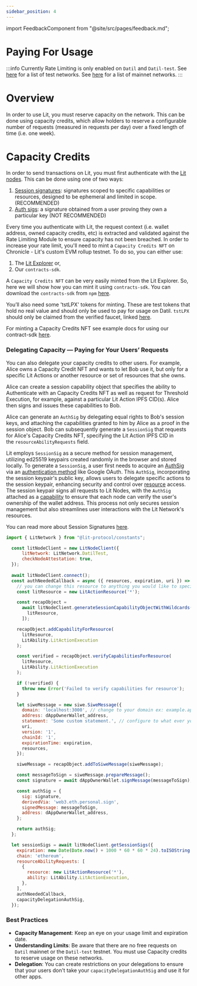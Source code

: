 ```yaml
---
sidebar_position: 4
---
```


import FeedbackComponent from "@site/src/pages/feedback.md";

# Paying For Usage 

:::info
Currently Rate Limiting is only enabled on `Datil` and `Datil-test`.
See [here](../network/networks/testnet) for a list of test networks.
See [here](../network/networks/mainnet) for a list of mainnet networks.
:::

# Overview

In order to use Lit, you must reserve capacity on the network. This can be done using capacity credits, which allow holders to reserve a configurable number of requests (measured in requests per day) over a fixed length of time (i.e. one week).

# **Capacity Credits**

In order to send transactions on Lit, you must first authenticate with the [Lit nodes](../sdk/authentication/overview). This can be done using one of two ways:

1. [Session signatures](../sdk/authentication/session-sigs/intro): signatures scoped to specific capabilities or resources, designed to be ephemeral and limited in scope. (RECOMMENDED)
2. [Auth sigs](../sdk/authentication/auth-sig): a signature obtained from a user proving they own a particular key (NOT RECOMMENDED)

Every time you authenticate with Lit, the request context (i.e. wallet address, owned capacity credits, etc) is extracted and validated against the Rate Limiting Module to ensure capacity has not been breached. In order to increase your rate limit, you'll need to mint a `Capacity Credits NFT` on Chronicle - Lit's custom EVM rollup testnet. To do so, you can either use:
1. The [Lit  Explorer](https://explorer.litprotocol.com/get-credits) or,
2. Our `contracts-sdk`.

A `Capacity Credits NFT` can be very easily minted from the Lit Explorer. So, here we will show how you can mint it using `contracts-sdk`. You can download the `contracts-sdk` from `npm` [here](https://www.npmjs.com/package/@lit-protocol/contracts-sdk).

You’ll also need some 'tstLPX' tokens for minting. These are test tokens that hold no real value and should only be used to pay for usage on Datil. `tstLPX` should only be claimed from the verified faucet, linked [here](https://chronicle-yellowstone-faucet.getlit.dev/).

For minting a Capacity Credits NFT see example docs for using our contract-sdk [here](../sdk/capacity-credits#minting-capacity-credits).

### **Delegating Capacity — Paying for Your Users’ Requests**
You can also delegate your capacity credits to other users. For example, Alice owns a Capacity Credit NFT and wants to let Bob use it, but only for a specific Lit Actions or another resource or set of resources that she owns.

Alice can create a session capability object that specifies the ability to Authenticate with an Capacity Credits NFT as well as request for Threshold Execution, for example, against a particular Lit Action IPFS CID(s). Alice then signs and issues these capabilities to Bob.

Alice can generate an `AuthSig` by delegating equal rights to Bob's session keys, and attaching the capabilities granted to him by Alice as a proof in the session object. Bob can subsequently generate a `SessionSig` that requests for Alice's Capacity Credits NFT, specifying the Lit Action IPFS CID in the `resourceAbilityRequests` field.

Lit employs `SessionSig` as a secure method for session management, utilizing ed25519 keypairs created randomly in the browser and stored locally. To generate a `SessionSig`, a user first needs to acquire an [AuthSig](../sdk/authentication/auth-sig.md) via an [authentication method](../sdk/wallets/auth-methods) like Google OAuth. This `AuthSig`, incorporating the session keypair's public key, allows users to delegate specific actions to the session keypair, enhancing security and control over [resource](../sdk/authentication/session-sigs/resources-and-abilities.md) access. The session keypair signs all requests to Lit Nodes, with the `AuthSig` attached as a [capability](../sdk/authentication/session-sigs/capability-objects.md) to ensure that each node can verify the user's ownership of the wallet address. This process not only secures session management but also streamlines user interactions with the Lit Network's resources. 

You can read more about Session Signatures [here](../sdk/authentication/session-sigs/intro.md).



```javascript
import { LitNetwork } from "@lit-protocol/constants";

  const litNodeClient = new LitNodeClient({
      litNetwork: LitNetwork.DatilTest,
      checkNodeAttestation: true,
  });
  
  await litNodeClient.connect();
  const authNeededCallback = async ({ resources, expiration, uri }) => {
    // you can change this resource to anything you would like to specify
    const litResource = new LitActionResource('*');

    const recapObject =
      await litNodeClient.generateSessionCapabilityObjectWithWildcards([
        litResource,
      ]);

    recapObject.addCapabilityForResource(
      litResource,
      LitAbility.LitActionExecution
    );

    const verified = recapObject.verifyCapabilitiesForResource(
      litResource,
      LitAbility.LitActionExecution
    );

    if (!verified) {
      throw new Error('Failed to verify capabilities for resource');
    }

    let siweMessage = new siwe.SiweMessage({
      domain: 'localhost:3000', // change to your domain ex: example.app.com
      address: dAppOwnerWallet_address,
      statement: 'Some custom statement.', // configure to what ever you would like
      uri,
      version: '1',
      chainId: '1',
      expirationTime: expiration,
      resources,
    });

    siweMessage = recapObject.addToSiweMessage(siweMessage);

    const messageToSign = siweMessage.prepareMessage();
    const signature = await dAppOwnerWallet.signMessage(messageToSign);

    const authSig = {
      sig: signature,
      derivedVia: 'web3.eth.personal.sign',
      signedMessage: messageToSign,
      address: dAppOwnerWallet_address,
    };

    return authSig;
  };

  let sessionSigs = await litNodeClient.getSessionSigs({
    expiration: new Date(Date.now() + 1000 * 60 * 60 * 24).toISOString(), // 24 hours
    chain: 'ethereum',
    resourceAbilityRequests: [
      {
        resource: new LitActionResource('*'),
        ability: LitAbility.LitActionExecution,
      },
    ],
    authNeededCallback,
    capacityDelegationAuthSig,
  });
```


### **Best Practices**

- **Capacity Management**: Keep an eye on your usage limit and expiration date.
- **Understanding Limits**: Be aware that there are no free requests on `Datil` mainnet or the `Datil-test` testnet. You must use Capacity credits to reserve usage on these networks.
- **Delegation**: You can create restrictions on your delegations to ensure that your users don't take your `capacityDelegationAuthSig` and use it for other apps.

<FeedbackComponent/>
